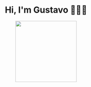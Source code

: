 <div style="display: flex; justify-content:center; align-items: center; flex-direction: column;">
<h1>Hi, I'm Gustavo 👋🧑‍💻</h1>
<img src="https://cms-assets.themuse.com/media/lead/_1200x630_crop_center-center_82_none/01212022-1047259374-coding-classes_scanrail.jpg?mtime=1642798879" width=200/>
</div>

<!--
**Gustavo-Alexander-Vasquez-More/Gustavo-Alexander-Vasquez-More** is a ✨ _special_ ✨ repository because its `README.md` (this file) appears on your GitHub profile.

Here are some ideas to get you started:

- 🔭 I’m currently working on ...
- 🌱 I’m currently learning ...
- 👯 I’m looking to collaborate on ...
- 🤔 I’m looking for help with ...
- 💬 Ask me about ...
- 📫 How to reach me: ...
- 😄 Pronouns: ...
- ⚡ Fun fact: ...
-->
